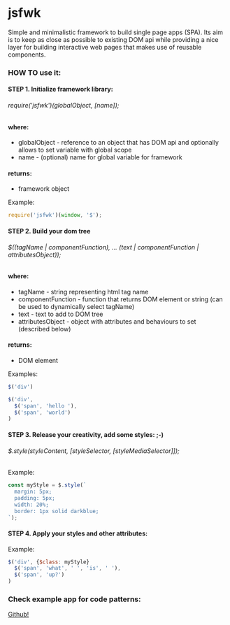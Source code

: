 # jsfwk
Simple and minimalistic framework to build single page apps (SPA). Its aim is to keep as close as possible to existing DOM api while providing a nice layer for building interactive web pages that makes use of reusable components.

### HOW TO use it:

#### STEP 1. Initialize framework library:

###### require('jsfwk')(*globalObject*, *[name]*);

#### where:
 * globalObject - reference to an object that has DOM api and optionally allows to set variable with global scope
 * name - (optional) name for global variable for framework

#### returns:
 * framework object


Example:

```javascript
require('jsfwk')(window, '$');
```

#### STEP 2. Build your dom tree

###### $((*tagName* | *componentFunction*), ... (*text* | *componentFunction* | *attributesObject*));

#### where:
 * tagName - string representing html tag name
 * componentFunction - function that returns DOM element or string (can be used to dynamically select tagName)
 * text - text to add to DOM tree
 * attributesObject - object with attributes and behaviours to set (described below)

#### returns:
 * DOM element


Examples:

```javascript
$('div')
```

```javascript
$('div', 
  $('span', 'hello '),
  $('span', 'world')
)
```

#### STEP 3. Release your creativity, add some styles: ;-)

###### $.style(styleContent, [styleSelector, [styleMediaSelector]]);

Example:

```javascript
const myStyle = $.style(`
  margin: 5px;
  padding: 5px;
  width: 20%;
  border: 1px solid darkblue;
`);
```

#### STEP 4. Apply your styles and other attributes:

Example:

```javascript
$('div', {$class: myStyle} 
  $('span', 'what', ' ', 'is', ' '),
  $('span', 'up?')
)
```



### Check example app for code patterns:
[Github!](https://github.com/DanielMazurkiewicz/jsfwk-app-example)